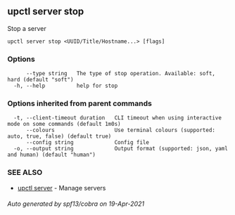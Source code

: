## upctl server stop

Stop a server

```
upctl server stop <UUID/Title/Hostname...> [flags]
```

### Options

```
      --type string   The type of stop operation. Available: soft, hard (default "soft")
  -h, --help          help for stop
```

### Options inherited from parent commands

```
  -t, --client-timeout duration   CLI timeout when using interactive mode on some commands (default 1m0s)
      --colours                   Use terminal colours (supported: auto, true, false) (default true)
      --config string             Config file
  -o, --output string             Output format (supported: json, yaml and human) (default "human")
```

### SEE ALSO

* [upctl server](upctl_server.md)	 - Manage servers

###### Auto generated by spf13/cobra on 19-Apr-2021
